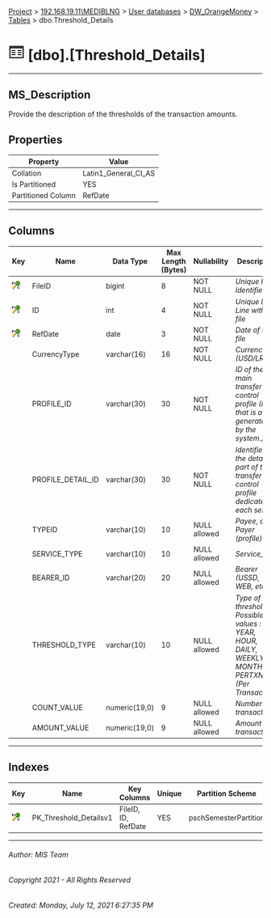 #### 

[Project](../../../../index.md) > [192.168.19.11\\MEDIBLNG](../../../index.md) > [User databases](../../index.md) > [DW_OrangeMoney](../index.md) > [Tables](Tables.md) > dbo.Threshold_Details

# ![Tables](../../../../Images/Table32.png) [dbo].[Threshold_Details]

---

## <a name="#description"></a>MS_Description

Provide the description of the thresholds of the transaction amounts.

## <a name="#properties"></a>Properties

| Property | Value |
|---|---|
| Collation | Latin1_General_CI_AS |
| Is Partitioned | YES |
| Partitioned Column | RefDate |


---

## <a name="#columns"></a>Columns

| Key | Name | Data Type | Max Length (Bytes) | Nullability | Description |
|---|---|---|---|---|---|
| [![Cluster Primary Key PK_Threshold_Detailsv1: *](../../../../Images/pkcluster.png)](#indexes) | FileID | bigint | 8 | NOT NULL | _Unique File Identifier_ |
| [![Cluster Primary Key PK_Threshold_Detailsv1: *](../../../../Images/pkcluster.png)](#indexes) | ID | int | 4 | NOT NULL | _Unique Data Line within a file_ |
| [![Cluster Primary Key PK_Threshold_Detailsv1: *](../../../../Images/pkcluster.png)](#indexes) | RefDate | date | 3 | NOT NULL | _Date of the file_ |
|  | CurrencyType | varchar(16) | 16 | NOT NULL | _Currency (USD/LRD)_ |
|  | PROFILE_ID | varchar(30) | 30 | NOT NULL | _ID of the main transfer control profile (ID that is auto-generated by the system.)_ |
|  | PROFILE_DETAIL_ID | varchar(30) | 30 | NOT NULL | _Identifier of the detail part of the transfer control profile dedicated to each service_ |
|  | TYPEID | varchar(10) | 10 | NULL allowed | _Payee, or Payer (profile)_ |
|  | SERVICE_TYPE | varchar(10) | 10 | NULL allowed | _Service_type_ |
|  | BEARER_ID | varchar(20) | 20 | NULL allowed | _Bearer (USSD, WEB, etc)_ |
|  | THRESHOLD_TYPE | varchar(10) | 10 | NULL allowed | _Type of threshold. Possible values : YEAR, HOUR, DAILY, WEEKLY, MONTHLY, PERTXN (Per Transaction)_ |
|  | COUNT_VALUE | numeric(19,0) | 9 | NULL allowed | _Number of transactions_ |
|  | AMOUNT_VALUE | numeric(19,0) | 9 | NULL allowed | _Amount of transactions_ |


---

## <a name="#indexes"></a>Indexes

| Key | Name | Key Columns | Unique | Partition Scheme | Partitioned |
|---|---|---|---|---|---|
| [![Cluster Primary Key PK_Threshold_Detailsv1: *](../../../../Images/pkcluster.png)](#indexes) | PK_Threshold_Detailsv1 | FileID, ID, RefDate | YES | pschSemesterPartition | RefDate |


---

###### Author:  MIS Team

###### Copyright 2021 - All Rights Reserved

###### Created: Monday, July 12, 2021 6:27:35 PM


